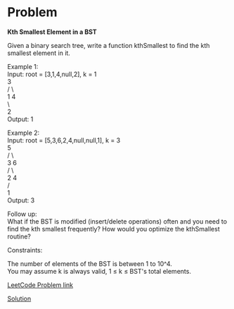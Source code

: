 # Problem

__Kth Smallest Element in a BST__

Given a binary search tree, write a function kthSmallest to find the kth smallest element in it.

Example 1:</br>
Input: root = [3,1,4,null,2], k = 1</br>
   3</br>
  / \  </br>
1   4 </br>
 \  </br>
  2  </br>
Output: 1

Example 2:</br>
Input: root = [5,3,6,2,4,null,null,1], k = 3</br>
       5  </br>
      / \ </br>
     3   6 </br>
    / \  </br>
   2   4 </br>
  /  </br>
 1  </br>
Output: 3</br>

Follow up:</br>
What if the BST is modified (insert/delete operations) often and you need to find the kth smallest frequently? How would you optimize the kthSmallest routine?

 
Constraints:

The number of elements of the BST is between 1 to 10^4.</br>
You may assume k is always valid, 1 ≤ k ≤ BST's total elements.</br>  

[LeetCode Problem link](https://leetcode.com/explore/featured/card/may-leetcoding-challenge/536/week-3-may-15th-may-21st/3335/)

[Solution](https://github.com/DhanabalShanmugam/Leet-Code-30-Days-Challenge/blob/master/May2020/Week3/Day_20/Solution.py)

